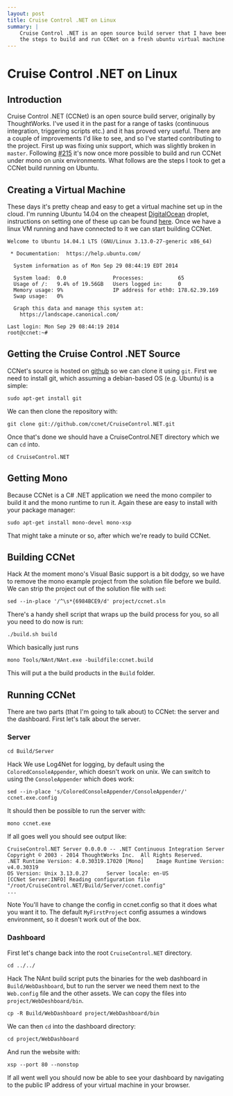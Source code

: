 ```yaml
---
layout: post
title: Cruise Control .NET on Linux
summary: |
    Cruise Control .NET is an open source build server that I have been contributing to. This post is primarily aimed at CCNet devs and documents
    the steps to build and run CCNet on a fresh ubuntu virtual machine.
---
```


Cruise Control .NET on Linux
============================

Introduction
----------------------------

Cruise Control .NET (CCNet) is an open source build server, originally by ThoughtWorks. I've used it in the past for a range of tasks (continuous integration, triggering scripts etc.) and it has proved very useful. There are a couple of improvements I'd like to see, and so I've started contributing to the project. First up was fixing unix support, which was slightly broken in `master`. Following [#215](https://github.com/ccnet/CruiseControl.NET/pull/215) it's now once more possible to build and run CCNet under mono on unix environments. What follows are the steps I took to get a CCNet build running on Ubuntu.

Creating a Virtual Machine
----------------------------

These days it's pretty cheap and easy to get a virtual machine set up in the cloud. I'm running Ubuntu 14.04 on the cheapest [DigitalOcean](https://www.digitalocean.com/) droplet, instructions on setting one of these up can be found [here](https://www.digitalocean.com/community/tutorials/how-to-create-your-first-digitalocean-droplet-virtual-server). Once we have a linux VM running and have connected to it we can start building CCNet.

    Welcome to Ubuntu 14.04.1 LTS (GNU/Linux 3.13.0-27-generic x86_64)  
                                                                    
	 * Documentation:  https://help.ubuntu.com/                         
	                                                                    
	  System information as of Mon Sep 29 08:44:19 EDT 2014             
	                                                                    
	  System load:  0.0               Processes:           65           
	  Usage of /:   9.4% of 19.56GB   Users logged in:     0            
	  Memory usage: 9%                IP address for eth0: 178.62.39.169
	  Swap usage:   0%                                                  
	                                                                    
	  Graph this data and manage this system at:                        
	    https://landscape.canonical.com/                                
	                                                                    
	Last login: Mon Sep 29 08:44:19 2014                                
	root@ccnet:~#                                                       

Getting the Cruise Control .NET Source
--------------------------------------

CCNet's source is hosted on [github](https://github.com/ccnet/CruiseControl.NET) so we can clone it using `git`. First we need to install git, which assuming a debian-based OS (e.g. Ubuntu) is a simple:

    sudo apt-get install git

We can then clone the repository with:

    git clone git://github.com/ccnet/CruiseControl.NET.git

Once that's done we should have a CruiseControl.NET directory which we can `cd` into.

    cd CruiseControl.NET

Getting Mono
------------

Because CCNet is a C# .NET application we need the mono compiler to build it and the mono runtime to run it. Again these are easy to install with your package manager:

    sudo apt-get install mono-devel mono-xsp

That might take a minute or so, after which we're ready to build CCNet.

Building CCNet
--------------

<span class="badge badge-important">Hack</span> At the moment mono's Visual Basic support is a bit dodgy, so we have to remove the mono example project from the solution file before we build. We can strip the project out of the solution file with `sed`:

    sed --in-place '/^\s*{6984BCE9/d' project/ccnet.sln

There's a handy shell script that wraps up the build process for you, so all you need to do now is run:

    ./build.sh build

Which basically just runs

    mono Tools/NAnt/NAnt.exe -buildfile:ccnet.build

This will put a the build products in the `Build` folder.

Running CCNet
-------------

There are two parts (that I'm going to talk about) to CCNet: the server and the dashboard. First let's talk about the server.

### Server

    cd Build/Server

<span class="badge badge-important">Hack</span> We use Log4Net for logging, by default using the `ColoredConsoleAppender`, which doesn't work on unix. We can switch to using the `ConsoleAppender` which does work:

    sed --in-place 's/ColoredConsoleAppender/ConsoleAppender/' ccnet.exe.config

It should then be possible to run the server with:

    mono ccnet.exe

If all goes well you should see output like:

	CruiseControl.NET Server 0.0.0.0 -- .NET Continuous Integration Server
	Copyright © 2003 - 2014 ThoughtWorks Inc.  All Rights Reserved.
	.NET Runtime Version: 4.0.30319.17020 [Mono]    Image Runtime Version: v4.0.30319
	OS Version: Unix 3.13.0.27      Server locale: en-US
	[CCNet Server:INFO] Reading configuration file "/root/CruiseControl.NET/Build/Server/ccnet.config"
	...

<span class="badge badge-info">Note</span> You'll have to change the config in ccnet.config so that it does what you want it to. The default `MyFirstProject` config assumes a windows environment, so it doesn't work out of the box.

### Dashboard

First let's change back into the root `CruiseControl.NET` directory.

    cd ../../

<span class="badge badge-important">Hack</span> The NAnt build script puts the binaries for the web dashboard in `Build/WebDashboard`, but to run the server we need them next to the `Web.config` file and the other assets. We can copy the files into `project/WebDeshboard/bin`.

    cp -R Build/WebDashboard project/WebDashboard/bin

We can then `cd` into the dashboard directory:

    cd project/WebDashboard

And run the website with:

    xsp --port 80 --nonstop

If all went well you should now be able to see your dashboard by navigating to the public IP address of your virtual machine in your browser.

